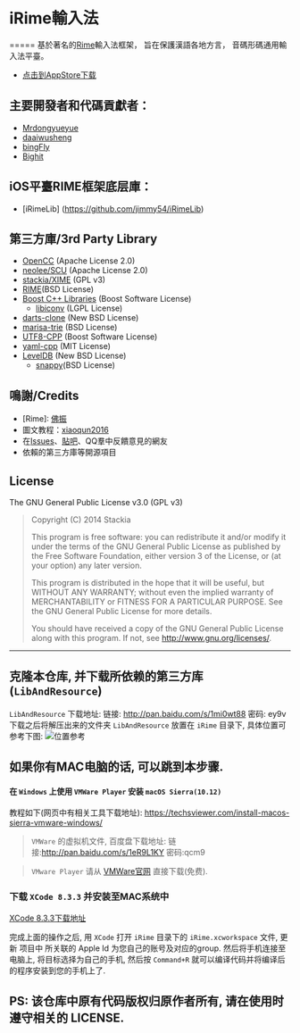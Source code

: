 # iRime輸入法

=====
基於著名的[Rime]輸入法框架，
旨在保護漢語各地方言，
音碼形碼通用輸入法平臺。



- [点击到AppStore下载](https://itunes.apple.com/cn/app/irime输入法/id1142623977?mt=8)



## 主要開發者和代碼貢獻者：

- [Mrdongyueyue](https://github.com/Mrdongyueyue)
- [daaiwusheng](https://github.com/daaiwusheng)
- [bingFly](https://github.com/bingFly)
- [Bighit](https://github.com/Bighit)



## iOS平臺RIME框架底层庫：

- [iRimeLib] (https://github.com/jimmy54/iRimeLib)


## 第三方庫/3rd Party Library
- [OpenCC](https://github.com/BYVoid/OpenCC) (Apache License 2.0)
- [neolee/SCU](https://github.com/BYVoid/OpenCC) (Apache License 2.0)
- [stackia/XIME](https://github.com/stackia/XIME) (GPL v3)
- [RIME](http://rime.im)(BSD License)
 - [Boost C++ Libraries](http://www.boost.org/) (Boost Software License)
   - [libiconv](http://www.gnu.org/software/libiconv/) (LGPL License)
 - [darts-clone](https://code.google.com/p/darts-clone/) (New BSD License)
 - [marisa-trie](https://code.google.com/p/marisa-trie/) (BSD License)
 - [UTF8-CPP](http://utfcpp.sourceforge.net/) (Boost Software License)
 - [yaml-cpp](https://code.google.com/p/yaml-cpp/) (MIT License)
 - [LevelDB](https://github.com/google/leveldb) (New BSD License)
   - [snappy](https://google.github.io/snappy/)(BSD License)


## 鳴謝/Credits
- \[Rime\]: [佛振](https://github.com/lotem)
- 圖文教程：[xiaoqun2016](https://github.com/xiaoqun2016)
- 在[Issues](https://github.com/jimmy54/iRime/issues)、[貼吧](http://tieba.baidu.com/f?kw=rime)、QQ羣中反饋意見的網友
- 依賴的第三方庫等開源項目

[Rime]: http://rime.im


## License
The GNU General Public License v3.0 (GPL v3)

>Copyright (C) 2014 Stackia
>
>This program is free software: you can redistribute it and/or modify it under the terms of the GNU General Public License as published by the Free Software Foundation, either version 3 of the License, or (at your option) any later version.
>
>This program is distributed in the hope that it will be useful, but WITHOUT ANY WARRANTY; without even the implied warranty of MERCHANTABILITY or FITNESS FOR A PARTICULAR PURPOSE.  See the GNU General Public License for more details.
>
>You should have received a copy of the GNU General Public License along with this program.  If not, see <http://www.gnu.org/licenses/>.



---

## 克隆本仓库, 并下载所依赖的第三方库(`LibAndResource`)

`LibAndResource` 下载地址:
链接: http://pan.baidu.com/s/1mi0wt88 密码: ey9v
下载之后将解压出来的文件夹 `LibAndResource` 放置在 `iRime` 目录下, 具体位置可参考下图:
![位置参考](https://raw.githubusercontent.com/xqin/iRime/master/LibAndResource.png "位置参考")



## 如果你有MAC电脑的话, 可以跳到本步骤.

#### 在 `Windows` 上使用 `VMWare Player` 安装 `macOS Sierra(10.12)`
教程如下(网页中有相关工具下载地址):
https://techsviewer.com/install-macos-sierra-vmware-windows/

> `VMWare` 的虚拟机文件, 百度盘下载地址:
链接:http://pan.baidu.com/s/1eR9L1KY 密码:qcm9

> `VMware Player` 请从 [VMWare官网](https://www.vmware.com/products/player/playerpro-evaluation.html) 直接下载(免费).


### 下载 `XCode 8.3.3` 并安装至MAC系统中

[XCode 8.3.3下载地址](https://developer.apple.com/download/)


完成上面的操作之后, 用 `XCode` 打开  `iRime` 目录下的 `iRime.xcworkspace` 文件,
更新 项目中 所关联的 Apple Id 为您自己的账号及对应的group.
然后将手机连接至电脑上, 将目标选择为自己的手机,
然后按 `Command+R` 就可以编译代码并将编译后的程序安装到您的手机上了.

## PS: 该仓库中原有代码版权归原作者所有, 请在使用时遵守相关的 LICENSE.
